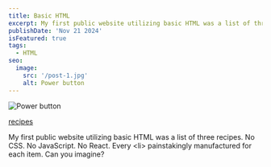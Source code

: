 ```yaml
---
title: Basic HTML
excerpt: My first public website utilizing basic HTML was a list of three recipes. No CSS. No JavaScript. No React. Every <li> painstakingly manufactured for each item. Can you imagine?
publishDate: 'Nov 21 2024'
isFeatured: true
tags:
  - HTML
seo:
  image:
    src: '/post-1.jpg'
    alt: Power button
---
```


![Power button](/post-1.jpg)

[recipes](https://erikgrinn.github.io/odin-recipes/)

My first public website utilizing basic HTML was a list of three recipes. No CSS. No JavaScript. No React. Every \<li> painstakingly manufactured for each item. Can you imagine?
